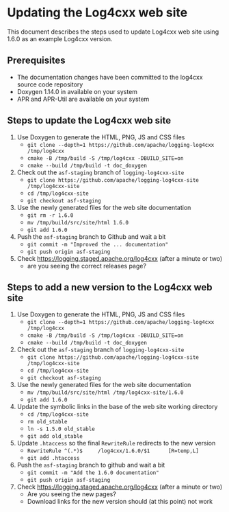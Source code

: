 Updating the Log4cxx web site
===================

This document describes the steps used to update Log4cxx web site
using 1.6.0 as an example Log4cxx version.

Prerequisites
----------

* The documentation changes have been committed to the log4cxx source code repository
* Doxygen 1.14.0 in available on your system
* APR and APR-Util are available on your system

Steps to update the Log4cxx web site
-----

1. Use Doxygen to generate the HTML, PNG, JS and CSS files
    - `git clone --depth=1 https://github.com/apache/logging-log4cxx /tmp/log4cxx`
    - `cmake -B /tmp/build -S /tmp/log4cxx -DBUILD_SITE=on`
    - `cmake --build /tmp/build -t doc_doxygen`
1. Check out the `asf-staging` branch of `logging-log4cxx-site`
    - `git clone https://github.com/apache/logging-log4cxx-site /tmp/log4cxx-site`
    - `cd /tmp/log4cxx-site`
    - `git checkout asf-staging`
1. Use the newly generated files for the web site documentation
    - `git rm -r 1.6.0`
    - `mv /tmp/build/src/site/html 1.6.0`
    - `git add 1.6.0`
1. Push the `asf-staging` branch to Github and wait a bit
    - `git commit -m "Improved the ... documentation"`
    - `git push origin asf-staging`
1. Check https://logging.staged.apache.org/log4cxx (after a minute or two)
    - are you seeing the correct releases page?


Steps to add a new version to the Log4cxx web site
-----

1. Use Doxygen to generate the HTML, PNG, JS and CSS files
    - `git clone --depth=1 https://github.com/apache/logging-log4cxx /tmp/log4cxx`
    - `cmake -B /tmp/build -S /tmp/log4cxx -DBUILD_SITE=on`
    - `cmake --build /tmp/build -t doc_doxygen`
1. Check out the `asf-staging` branch of `logging-log4cxx-site`
    - `git clone https://github.com/apache/logging-log4cxx-site /tmp/log4cxx-site`
    - `cd /tmp/log4cxx-site`
    - `git checkout asf-staging`
1. Use the newly generated files for the web site documentation
    - `mv /tmp/build/src/site/html /tmp/log4cxx-site/1.6.0`
    - `git add 1.6.0`
1. Update the symbolic links in the base of the web site working directory
    - `cd /tmp/log4cxx-site`
    - `rm old_stable`
    - `ln -s 1.5.0 old_stable`
    - `git add old_stable`
1. Update `.htaccess` so the final `RewriteRule` redirects to the new version
    - `RewriteRule ^(.*)$     /log4cxx/1.6.0/$1      [R=temp,L]`
    - `git add .htaccess`
1. Push the `asf-staging` branch to github and wait a bit
    - `git commit -m "Add the 1.6.0 documentation"`
    - `git push origin asf-staging`
1. Check https://logging.staged.apache.org/log4cxx (after a minute or two)
    - Are you seeing the new pages?
    - Download links for the new version should (at this point) not work

